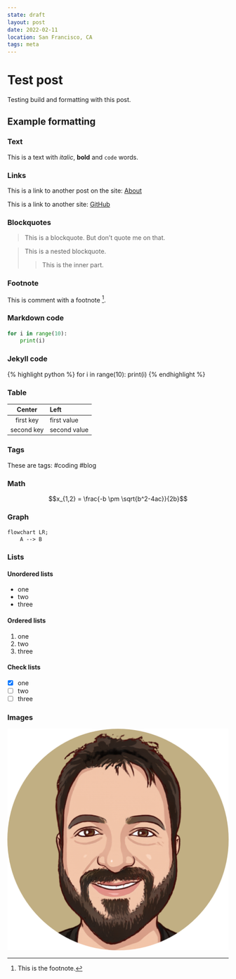 ```yaml
---
state: draft
layout: post
date: 2022-02-11
location: San Francisco, CA
tags: meta
---
```


# Test post

Testing build and formatting with this post.

## Example formatting

### Text

This is a text with *italic*, **bold** and `code` words.

### Links

This is a link to another post on the site: [About](/about)

This is a link to another site: [GitHub](https://www.github.com)

### Blockquotes

> This is a blockquote. But don’t quote me on that.

> This is a nested blockquote.
>> This is the inner part.

### Footnote

This is comment with a footnote [^1].

[^1]: This is the footnote.

### Markdown code

```python
for i in range(10):
    print(i)
```

### Jekyll code

{% highlight python %}
for i in range(10):
    print(i)
{% endhighlight %}

### Table

| Center       | Left         |
| :----------: | :----------- |
| first key    | first value  |
| second key   | second value |

### Tags

These are tags: #coding #blog

### Math

$$x_{1,2} = \frac{-b \pm \sqrt{b^2-4ac}}{2b}$$

### Graph

```mermaid
flowchart LR;
	A --> B
```

### Lists

#### Unordered lists

- one
- two
- three

#### Ordered lists

1. one
2. two
3. three

#### Check lists

- [X] one
- [ ] two
- [ ] three

### Images

![Avatar image](/assets/favicon.png)
